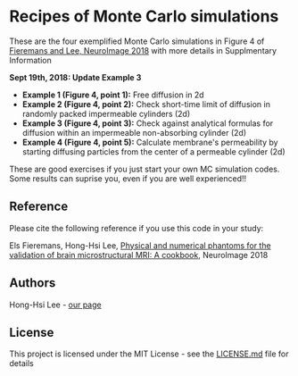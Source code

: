 # Recipes of Monte Carlo simulations

These are the four exemplified Monte Carlo simulations in Figure 4 of [Fieremans and Lee, NeuroImage 2018](https://doi.org/10.1016/j.neuroimage.2018.06.046) with more details in Supplmentary Information

**Sept 19th, 2018: Update Example 3**

* **Example 1 (Figure 4, point 1):** Free diffusion in 2d
* **Example 2 (Figure 4, point 2):** Check short-time limit of diffusion in randomly packed impermeable cylinders (2d)
* **Example 3 (Figure 4, point 3):** Check against analytical formulas for diffusion within an impermeable non-absorbing cylinder (2d)
* **Example 4 (Figure 4, point 5):** Calculate membrane's permeability by starting diffusing particles from the center of a permeable cylinder (2d)

These are good exercises if you just start your own MC simulation codes.
Some results can suprise you, even if you are well experienced!!

## Reference
Please cite the following reference if you use this code in your study:

Els Fieremans, Hong-Hsi Lee, [Physical and numerical phantoms for the validation of brain microstructural MRI: A cookbook](https://doi.org/10.1016/j.neuroimage.2018.06.046), NeuroImage 2018

## Authors
Hong-Hsi Lee - [our page](http://www.diffusion-mri.com/people/hong-hsi-lee)

## License
This project is licensed under the MIT License - see the [LICENSE.md](https://github.com/leehhtw/monte-carlo-simulation-recipes/blob/example1/LICENSE) file for details

